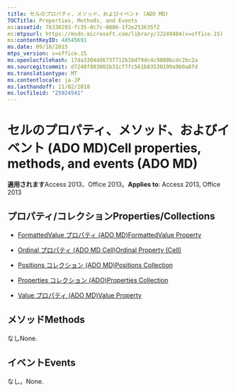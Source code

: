 ```yaml
---
title: セルのプロパティ、メソッド、およびイベント (ADO MD)
TOCTitle: Properties, Methods, and Events
ms:assetid: 76330293-fc35-0c7c-0806-1f2e253635f2
ms:mtpsurl: https://msdn.microsoft.com/library/JJ249484(v=office.15)
ms:contentKeyID: 48545691
ms.date: 09/18/2015
mtps_version: v=office.15
ms.openlocfilehash: 17da3304dd6737712b1bd79dc4c9088bcdc2bc2a
ms.sourcegitcommit: d7248f803002b31cf7fc561b03530199a9b0a8fd
ms.translationtype: MT
ms.contentlocale: ja-JP
ms.lasthandoff: 11/02/2018
ms.locfileid: "25924541"
---
```

# <a name="cell-properties-methods-and-events-ado-md"></a><span data-ttu-id="8c9e8-102">セルのプロパティ、メソッド、およびイベント (ADO MD)</span><span class="sxs-lookup"><span data-stu-id="8c9e8-102">Cell properties, methods, and events (ADO MD)</span></span>

<span data-ttu-id="8c9e8-103">**適用されます**Access 2013、Office 2013。</span><span class="sxs-lookup"><span data-stu-id="8c9e8-103">**Applies to**: Access 2013, Office 2013</span></span>

## <a name="propertiescollections"></a><span data-ttu-id="8c9e8-104">プロパティ/コレクション</span><span class="sxs-lookup"><span data-stu-id="8c9e8-104">Properties/Collections</span></span>

- [<span data-ttu-id="8c9e8-105">FormattedValue プロパティ (ADO MD)</span><span class="sxs-lookup"><span data-stu-id="8c9e8-105">FormattedValue Property</span></span>](formattedvalue-property-ado-md.md)

- [<span data-ttu-id="8c9e8-106">Ordinal プロパティ (ADO MD Cell)</span><span class="sxs-lookup"><span data-stu-id="8c9e8-106">Ordinal Property (Cell)</span></span>](ordinal-property-ado-md-cell.md)

- [<span data-ttu-id="8c9e8-107">Positions コレクション (ADO MD)</span><span class="sxs-lookup"><span data-stu-id="8c9e8-107">Positions Collection</span></span>](positions-collection-ado-md.md)

- [<span data-ttu-id="8c9e8-108">Properties コレクション (ADO)</span><span class="sxs-lookup"><span data-stu-id="8c9e8-108">Properties Collection</span></span>](properties-collection-ado.md)

- [<span data-ttu-id="8c9e8-109">Value プロパティ (ADO MD)</span><span class="sxs-lookup"><span data-stu-id="8c9e8-109">Value Property</span></span>](value-property-ado-md.md)

## <a name="methods"></a><span data-ttu-id="8c9e8-110">メソッド</span><span class="sxs-lookup"><span data-stu-id="8c9e8-110">Methods</span></span>

<span data-ttu-id="8c9e8-111">なし</span><span class="sxs-lookup"><span data-stu-id="8c9e8-111">None.</span></span>

## <a name="events"></a><span data-ttu-id="8c9e8-112">イベント</span><span class="sxs-lookup"><span data-stu-id="8c9e8-112">Events</span></span>

<span data-ttu-id="8c9e8-113">なし。</span><span class="sxs-lookup"><span data-stu-id="8c9e8-113">None.</span></span>

